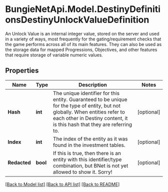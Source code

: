 # BungieNetApi.Model.DestinyDefinitionsDestinyUnlockValueDefinition
An Unlock Value is an internal integer value, stored on the server and used in a variety of ways, most frequently for the gating/requirement checks that the game performs across all of its main features. They can also be used as the storage data for mapped Progressions, Objectives, and other features that require storage of variable numeric values.
## Properties

Name | Type | Description | Notes
------------ | ------------- | ------------- | -------------
**Hash** | **int** | The unique identifier for this entity. Guaranteed to be unique for the type of entity, but not globally.  When entities refer to each other in Destiny content, it is this hash that they are referring to. | [optional] 
**Index** | **int** | The index of the entity as it was found in the investment tables. | [optional] 
**Redacted** | **bool** | If this is true, then there is an entity with this identifier/type combination, but BNet is not yet allowed to show it. Sorry! | [optional] 

[[Back to Model list]](../README.md#documentation-for-models) [[Back to API list]](../README.md#documentation-for-api-endpoints) [[Back to README]](../README.md)

